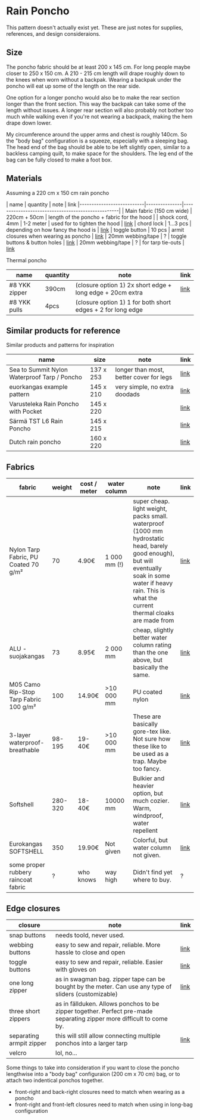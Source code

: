 # Rain Poncho

This pattern doesn't actually exist yet. These are just notes for supplies, references, and design consideraions.

## Size

The poncho fabric should be at least 200 x 145 cm. For long people maybe closer to 250 x 150 cm.
A 210 - 215 cm length will drape roughly down to the knees when worn without a backpak. 
Wearing a backpak under the poncho will eat up some of the length on the rear side.

One option for a longer poncho would also be to make the rear section longer than the front section.
This way the backpak can take some of the length without issues.
A longer rear section will also probably not bother too much while walking even if you're not wearing a backpack, making the hem drape down lower.


My circumference around the upper arms and chest is roughly 140cm.
So the "body bag" configuration is a squeeze, especially with a sleeping bag.
The head end of the bag should be able to be left slightly open, similar to a backless camping quilt, to make space for the shoulders.
The leg end of the bag can be fully closed to make a foot box.



## Materials

Assuming a 220 cm x 150 cm rain poncho 

| name                      | quantity      | note                                              | link
|---------------------------|---------------|---------------------------------------------------|
| Main fabric (150 cm wide) | 220cm + 50cm  | length of the poncho + fabric for the hood        |
| shock cord, 4mm           | 1-2 meter     | used for to tighten the hood                      | [link](https://www.shelbyoutdoor.com/product_info.php?cPath=402_644_121&products_id=73)
| chord lock                | 1...3 pcs     | depending on how fancy the hood is                | [link](https://www.varusteleka.fi/fi/product/narulukko/62725)
| toggle button             | 10 pcs        | armit closures when wearing as poncho             | [link](https://www.shelbyoutdoor.com/product_info.php?products_id=421)
| 20mm webbing/tape         | ?             | toggle buttons & button holes                     | [link](https://www.shelbyoutdoor.com/product_info.php?cPath=402_141_120&products_id=107)
| 20mm webbing/tape         | ?             | for tarp tie-outs                                 | [link](https://www.shelbyoutdoor.com/product_info.php?cPath=402_141_120&products_id=107)


Thermal poncho

| name                      | quantity      | note                                    | link
|---------------------------|---------------|-----------------------------------------|-----------------------------------
| #8 YKK zipper             | 390cm         | (closure option 1) 2x short edge + long edge + 20cm extra     | [link](https://www.shelbyoutdoor.com/product_info.php?products_id=9202)
| #8 YKK pulls              | 4pcs          | (closure option 1) 1 for both short edges + 2 for long edge   | 

## Similar products for reference


Similar products and patterns for inspiration

| name                                          | size      | note                                    | link
|-----------------------------------------------|-----------|-----------------------------------------|--
| Sea to Summit Nylon Waterproof Tarp / Poncho  | 137 x 253 | longer than most, better cover for legs | [link](https://varuste.net/p69942/sea-to-summit-nylon-waterproof-tarp-poncho)
| euorkangas example pattern                    | 145 x 210 | very simple, no extra doodads           | [link](https://www.eurokangas.fi/ompeluohjeet-ja-kaavat/sadeviitta)
| Varusteleka Rain Poncho with Pocket           | 145 x 220 |                                         | [link](https://www.varusteleka.com/en/product/varusteleka-rain-poncho-with-pocket/77532)
| Särmä TST L6 Rain Poncho                      | 145 x 215 |                                         | [link](https://www.varusteleka.com/en/product/sarma-tst-l6-rain-poncho-m05-woodland-camo/51298-A)
| Dutch rain poncho                             | 160 x 220 |                                         | [link](https://www.varusteleka.com/en/product/dutch-rain-poncho-dpm-surplus/65169)


## Fabrics


| fabric                                | weight    | cost / meter  | water column  | note                                    | link
|---------------------------------------|-----------|---------------|---------------|-----------------------------------------|--------------
| Nylon Tarp Fabric, PU Coated 70 g/m²  | 70        | 4.90€         | 1 000 mm (!)  | super cheap. light weight, packs small. waterproof (1000 mm hydrostatic head, barely good enough), but will eventually soak in some water if heavy rain. This is what the current thermal cloaks are made from | [link](https://www.shelbyoutdoor.com/product_info.php?products_id=90)
| ALU -suojakangas                      | 73        | 8.95€         | 2 000 mm      | cheap, slightly better water column rating than the one above, but basically the same.                | [link](https://www.eurokangas.fi/alu-suojakangas-tummanvihrea-v300-5602363v300)
| M05 Camo Rip-Stop Tarp Fabric 100 g/m²| 100       | 14.90€        | >10 000 mm    | PU coated nylon                                                                                       | [link](https://www.shelbyoutdoor.com/product_info.php?cPath=402_22_640&products_id=9130)
| 3-layer waterproof-breathable         | 98-195    | 19-40€        | >10 000 mm    | These are basically gore-tex like. Not sure how these like to be used as a trap. Maybe too fancy.     | [link](https://www.shelbyoutdoor.com/search_result.php?keywords=3-layer)
| Softshell                             | 280-320   | 18-40€        | 10000 mm      | Bulkier and heavier option, but much cozier. Warm, windproof, water repellent                         | [link](https://www.shelbyoutdoor.com/search_result.php?keywords=softshell)
| Eurokangas SOFTSHELL                  | 350       | 19.90€        | Not given     | Colorful, but water column not given.                                                                 | [link](https://www.eurokangas.fi/softshell-3-kerroksinen-tummanvihrea-v300-5602044v300)
| some proper rubbery raincoat fabric   | ?         | who knows     | way high      | Didn't find yet where to buy.             | ?


## Edge closures

| closure                   | note                                    | link
|---------------------------|-----------------------------------------|--
| snap buttons              | needs toold, never used. 
| webbing buttons           | easy to sew and repair, reliable. More hassle to close and open  | [link](https://www.shelbyoutdoor.com/product_info.php?products_id=8128)
| toggle buttons            | easy to sew and repair, reliable. Easier with gloves on           | [link](https://www.shelbyoutdoor.com/product_info.php?products_id=421)
| one long zipper           | as in swagman bag. zipper tape can be bought by the meter. Can use any type of sliders (customizable) | [link](https://www.shelbyoutdoor.com/product_info.php?products_id=9202)
| three short zippers       | as in fällduken. Allows ponchos to be zipper together. Perfect pre-made separating zipper more difficult to come by. 
| separating armpit zipper  | this will still allow connecting multiple ponchos into a larger tarp | [link](https://www.shelbyoutdoor.com/product_info.php?products_id=5076)
| velcro                    | lol, no...


Some things to take into consideration if you want to close the poncho lengthwise into a "body bag" configuraion (200 cm x 70 cm) bag, or to attach two indentical ponchos together. 

- front-right and back-right closures need to match when wearing as a poncho
- front-right and front-left closures need to match when using in long-bag configuration


